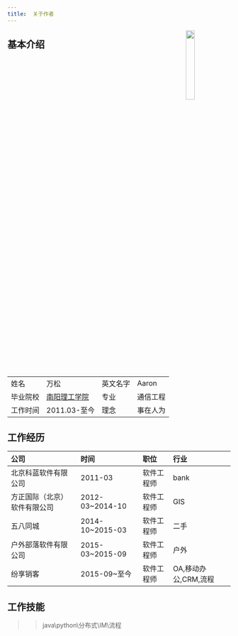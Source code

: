 ```yaml
---
title:  关于作者
---
```


<img src="/images/head/photo2.jpeg" width="20%" align="right">


## 基本介绍

|||||
|:--------|:--------|:------------|:------|
|姓名|万松|英文名字|Aaron|
|毕业院校   |[南阳理工学院](https://www.nyist.edu.cn)|专业|通信工程|
|工作时间|2011.03-至今|理念|事在人为|


## 工作经历


|公司|时间|职位|行业|
|:----|:----|:----|:----|
|北京科蓝软件有限公司|2011-03|软件工程师|bank|
|方正国际（北京）软件有限公司|2012-03~2014-10|软件工程师|GIS|
|五八同城|2014-10~2015-03|软件工程师|二手|
|户外部落软件有限公司|2015-03~2015-09|软件工程师|户外|
|纷享销客|2015-09~至今|软件工程师|OA,移动办公,CRM,流程|

## 工作技能

>> java\python\分布式\IM\流程



